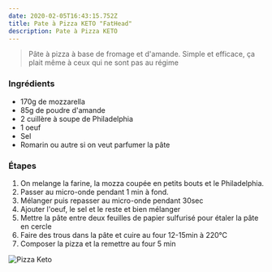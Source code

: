 ```yaml
---
date: 2020-02-05T16:43:15.752Z
title: Pate à Pizza KETO "FatHead"
description: Pate à Pizza KETO
---
```

> Pâte à pizza à base de fromage et d'amande. Simple et efficace, ça plait même à ceux qui ne sont pas au régime

### Ingrédients
- 170g de mozzarella
- 85g de poudre d'amande
- 2 cuillère à soupe de Philadelphia
- 1 oeuf
- Sel
- Romarin ou autre si on veut parfumer la pâte

### Étapes
1. On melange la farine, la mozza coupée en petits bouts et le Philadelphia.
2. Passer au micro-onde pendant 1 min à fond.
3. Mélanger puis repasser au micro-onde pendant 30sec
4. Ajouter l'oeuf, le sel et le reste et bien mélanger
5. Mettre la pâte entre deux feuilles de papier sulfurisé pour étaler la pâte en cercle
6. Faire des trous dans la pâte et cuire au four 12-15min à 220°C
7. Composer la pizza et la remettre au four 5 min

![Pizza Keto](/assets/easy-fathead-dough-pizza.jpg "Fathead Pizza")
